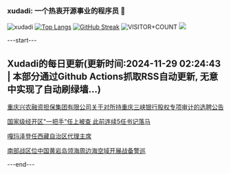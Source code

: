 ### xudadi: 一个热衷开源事业的程序员 👋

![xudadi](https://github-readme-stats-git-masterorgs-github-readme-stats-team.vercel.app/api?username=xudadi)
[![Top Langs](https://github-readme-stats.vercel.app/api/top-langs/?username=xudadi)](https://github.com/anuraghazra/github-readme-stats)
[![GitHub Streak](https://streak-stats.demolab.com?user=xudadi&locale=zh_Hans)](https://git.io/streak-stats)
![VISITOR+COUNT](https://komarev.com/ghpvc/?username=xudadi&label=VISITOR+COUNT)
![](https://raw.githubusercontent.com/xudadi/xudadi/main/assets/github-contribution-grid-snake.svg)


---start---

## Xudadi的每日更新(更新时间:2024-11-29 02:24:43 | 本部分通过Github Actions抓取RSS自动更新, 无意中实现了自动刷绿墙...)

[重庆兴农融资担保集团有限公司关于对所持重庆三峡银行股权专项审计的选聘公告](https://www.gongkaoleida.com/article/2211747)

[国家级经开区"一把手"任上被查 此前连续5任书记落马](https://m.163.com/news/article/JI3MDVJ90512B07B.html)

[嘎玛泽登任西藏自治区代理主席](https://m.163.com/news/article/JI3LRAMF0001899O.html)

[南部战区位中国黄岩岛领海周边海空域开展战备警巡](https://m.163.com/news/article/JI3KOFFB0001899O.html)

---end---
